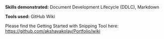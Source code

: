 **Skills demonstrated:** Document Development Lifecycle (DDLC), Markdown 

**Tools used:** GitHub Wiki

Please find the Getting Started with Snipping Tool here: https://github.com/akshayakolay/Portfolio/wiki

